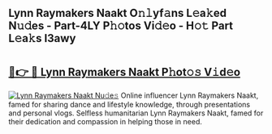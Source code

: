 ## Lynn Raymakers Naakt O𝚗𝚕yf𝚊ns L𝚎a𝚔ed N𝚞𝚍es - Part-4LY P𝚑𝚘tos Vi𝚍𝚎o - H𝚘𝚝 Part L𝚎a𝚔s I3awy

# <h2><a href="http://kf51xg.oniu.top/?m=Lynn+Raymakers+Naakt">🔗👉 🔴 Lynn Raymakers Naakt P𝚑ot𝚘𝚜 V𝚒d𝚎o</a></h2>

[![Lynn Raymakers Naakt Nu𝚍e𝚜](https://i.imgur.com/0qMVB7G.gif)](http://kf51xg.oniu.top/?m=Lynn+Raymakers+Naakt)
Online influencer Lynn Raymakers Naakt, famed for sharing dance and lifestyle knowledge, through presentations and personal vlogs. Selfless humanitarian Lynn Raymakers Naakt, famed for their dedication and compassion in helping those in need.  

